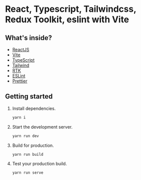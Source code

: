# React, Typescript, Tailwindcss, Redux Toolkit, eslint with Vite

## What's inside?

-   [ReactJS](https://reactjs.org)
-   [Vite](https://vitejs.dev)
-   [TypeScript](https://www.typescriptlang.org)
-   [Tailwind](https://tailwindcss.com/)
-   [RTK](https://redux-toolkit.js.org/)
-   [ESLint](https://eslint.org)
-   [Prettier](https://prettier.io/)

## Getting started

1. Install dependencies.

    ```bash
    yarn i
    ```

2. Start the development server.

    ```bash
    yarn run dev
    ```

3. Build for production.

    ```bash
    yarn run build
    ```

4. Test your production build.

    ```bash
    yarn run serve
    ```
